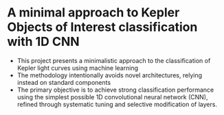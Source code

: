 # A minimal approach to Kepler Objects of Interest classification with 1D CNN

- This project presents a minimalistic approach to the classification of Kepler light curves using machine learning
- The methodology intentionally avoids novel architectures, relying instead on standard components
- The primary objective is to achieve strong classification performance using the simplest possible 1D convolutional neural network (CNN), refined through systematic tuning and selective modification of layers.
